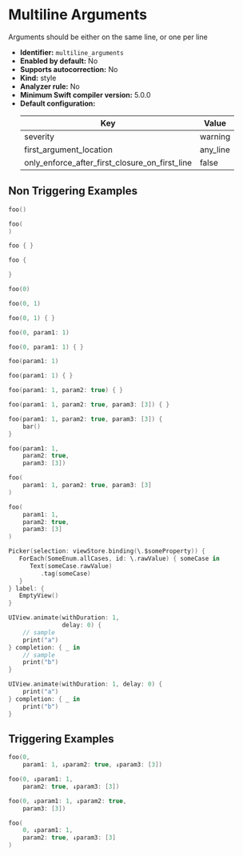 # Multiline Arguments

Arguments should be either on the same line, or one per line

* **Identifier:** `multiline_arguments`
* **Enabled by default:** No
* **Supports autocorrection:** No
* **Kind:** style
* **Analyzer rule:** No
* **Minimum Swift compiler version:** 5.0.0
* **Default configuration:**
  <table>
  <thead>
  <tr><th>Key</th><th>Value</th></tr>
  </thead>
  <tbody>
  <tr>
  <td>
  severity
  </td>
  <td>
  warning
  </td>
  </tr>
  <tr>
  <td>
  first_argument_location
  </td>
  <td>
  any_line
  </td>
  </tr>
  <tr>
  <td>
  only_enforce_after_first_closure_on_first_line
  </td>
  <td>
  false
  </td>
  </tr>
  </tbody>
  </table>

## Non Triggering Examples

```swift
foo()
```

```swift
foo(
)
```

```swift
foo { }
```

```swift
foo {

}
```

```swift
foo(0)
```

```swift
foo(0, 1)
```

```swift
foo(0, 1) { }
```

```swift
foo(0, param1: 1)
```

```swift
foo(0, param1: 1) { }
```

```swift
foo(param1: 1)
```

```swift
foo(param1: 1) { }
```

```swift
foo(param1: 1, param2: true) { }
```

```swift
foo(param1: 1, param2: true, param3: [3]) { }
```

```swift
foo(param1: 1, param2: true, param3: [3]) {
    bar()
}
```

```swift
foo(param1: 1,
    param2: true,
    param3: [3])
```

```swift
foo(
    param1: 1, param2: true, param3: [3]
)
```

```swift
foo(
    param1: 1,
    param2: true,
    param3: [3]
)
```

```swift
Picker(selection: viewStore.binding(\.$someProperty)) {
   ForEach(SomeEnum.allCases, id: \.rawValue) { someCase in
      Text(someCase.rawValue)
         .tag(someCase)
   }
} label: {
   EmptyView()
}
```

```swift
UIView.animate(withDuration: 1,
               delay: 0) {
    // sample
    print("a")
} completion: { _ in
    // sample
    print("b")
}
```

```swift
UIView.animate(withDuration: 1, delay: 0) {
    print("a")
} completion: { _ in
    print("b")
}
```

## Triggering Examples

```swift
foo(0,
    param1: 1, ↓param2: true, ↓param3: [3])
```

```swift
foo(0, ↓param1: 1,
    param2: true, ↓param3: [3])
```

```swift
foo(0, ↓param1: 1, ↓param2: true,
    param3: [3])
```

```swift
foo(
    0, ↓param1: 1,
    param2: true, ↓param3: [3]
)
```